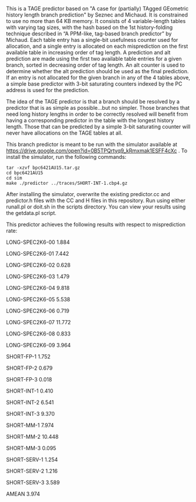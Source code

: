 This is a TAGE predictor based on "A case for (partially) TAgged GEometric history length
branch prediction" by Seznec and Michaud. It is constrained to use no more than 64 KB memory.
It consists of 4 variable-length tables with varying tag sizes, with the hash based on the
1st history-folding technique described in “A PPM-like, tag-based branch predictor” by Michaud.
Each table entry has a single-bit usefulness counter used for allocation, and a single entry
is allocated on each misprediction on the first available table in increasing order of tag
length. A prediction and alt prediction are made using the first two available table entries for
a given branch, sorted in decreasing order of tag length. An alt counter is used to determine
whether the alt prediction should be used as the final prediction. If an entry is not allocated 
for the given branch in any of the 4 tables above, a simple base predictor with 3-bit saturating 
counters indexed by the PC address is used for the prediction.

The idea of the TAGE predictor is that a branch should be resolved by a predictor that is as
simple as possible...but no simpler. Those branches that need long history lengths in order
to be correctly resolved will benefit from having a corresponding predictor in the table with
the longest history length. Those that can be predicted by a simple 3-bit saturating counter
will never have allocations on the TAGE tables at all.

This branch predictor is meant to be run with the simulator available at
https://drive.google.com/open?id=0B5TPQrtyq9_kRmxmak1ESFF4cXc
. To install the simulator, run the following commands:

	tar -xzvf bpc6421AU15.tar.gz
	cd bpc6421AU15
	cd sim
	make ./predictor ../traces/SHORT-INT-1.cbp4.gz
	
After installing the simulator, overwrite the existing predictor.cc and predictor.h files
with the CC and H files in this repository. Run using either runall.pl or doit.sh in the 
scripts directory. You can view your results using the getdata.pl script.

This predictor achieves the following results with respect to misprediction rate:

LONG-SPEC2K6-00		1.884

LONG-SPEC2K6-01		7.442

LONG-SPEC2K6-02		0.628

LONG-SPEC2K6-03		1.479

LONG-SPEC2K6-04		9.818

LONG-SPEC2K6-05		5.538

LONG-SPEC2K6-06		0.719

LONG-SPEC2K6-07		11.772

LONG-SPEC2K6-08		0.833

LONG-SPEC2K6-09		3.964

SHORT-FP-1			1.752

SHORT-FP-2			0.679

SHORT-FP-3			0.018

SHORT-INT-1			0.410

SHORT-INT-2			6.541

SHORT-INT-3			9.370

SHORT-MM-1			7.974

SHORT-MM-2			10.448

SHORT-MM-3			0.095

SHORT-SERV-1		1.254

SHORT-SERV-2		1.216

SHORT-SERV-3		3.589

AMEAN				3.974